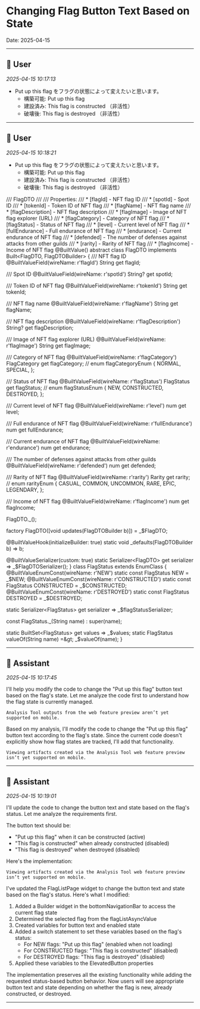 # Changing Flag Button Text Based on State

Date: 2025-04-15

---

## 👤 User
*2025-04-15 10:17:13*

* Put up this flag をフラグの状態によって変えたいと思います。
   * 構築可能: Put up this flag
   * 建設済み: This flag is constructed （非活性）
   * 破壊後: This flag is destroyed （非活性）

---

## 👤 User
*2025-04-15 10:18:21*

* Put up this flag をフラグの状態によって変えたいと思います。
   * 構築可能: Put up this flag
   * 建設済み: This flag is constructed （非活性）
   * 破壊後: This flag is destroyed （非活性）

/// FlagDTO
///
/// Properties:
/// * [flagId] - NFT flag ID
/// * [spotId] - Spot ID
/// * [tokenId] - Token ID of NFT flag
/// * [flagName] - NFT flag name
/// * [flagDescription] - NFT flag description
/// * [flagImage] - Image of NFT flag explorer (URL)
/// * [flagCategory] - Category of NFT flag
/// * [flagStatus] - Status of NFT flag
/// * [level] - Current level of NFT flag
/// * [fullEndurance] -  Full endurance of NFT flag
/// * [endurance] - Current endurance of NFT flag
/// * [defended] - The number of defenses against attacks from other guilds
/// * [rarity] - Rarity of NFT flag
/// * [flagIncome] - Income of NFT flag
@BuiltValue()
abstract class FlagDTO implements Built&lt;FlagDTO, FlagDTOBuilder&gt; {
  /// NFT flag ID
  @BuiltValueField(wireName: r'flagId')
  String get flagId;

  /// Spot ID
  @BuiltValueField(wireName: r'spotId')
  String? get spotId;

  /// Token ID of NFT flag
  @BuiltValueField(wireName: r'tokenId')
  String get tokenId;

  /// NFT flag name
  @BuiltValueField(wireName: r'flagName')
  String get flagName;

  /// NFT flag description
  @BuiltValueField(wireName: r'flagDescription')
  String? get flagDescription;

  /// Image of NFT flag explorer (URL)
  @BuiltValueField(wireName: r'flagImage')
  String get flagImage;

  /// Category of NFT flag
  @BuiltValueField(wireName: r'flagCategory')
  FlagCategory get flagCategory;
  // enum flagCategoryEnum {  NORMAL,  SPECIAL,  };

  /// Status of NFT flag
  @BuiltValueField(wireName: r'flagStatus')
  FlagStatus get flagStatus;
  // enum flagStatusEnum {  NEW,  CONSTRUCTED,  DESTROYED,  };

  /// Current level of NFT flag
  @BuiltValueField(wireName: r'level')
  num get level;

  ///  Full endurance of NFT flag
  @BuiltValueField(wireName: r'fullEndurance')
  num get fullEndurance;

  /// Current endurance of NFT flag
  @BuiltValueField(wireName: r'endurance')
  num get endurance;

  /// The number of defenses against attacks from other guilds
  @BuiltValueField(wireName: r'defended')
  num get defended;

  /// Rarity of NFT flag
  @BuiltValueField(wireName: r'rarity')
  Rarity get rarity;
  // enum rarityEnum {  CASUAL,  COMMON,  UNCOMMON,  RARE,  EPIC,  LEGENDARY,  };

  /// Income of NFT flag
  @BuiltValueField(wireName: r'flagIncome')
  num get flagIncome;

  FlagDTO._();

  factory FlagDTO([void updates(FlagDTOBuilder b)]) = _$FlagDTO;

  @BuiltValueHook(initializeBuilder: true)
  static void _defaults(FlagDTOBuilder b) =&gt; b;

  @BuiltValueSerializer(custom: true)
  static Serializer&lt;FlagDTO&gt; get serializer =&gt; _$FlagDTOSerializer();
}
class FlagStatus extends EnumClass {
  @BuiltValueEnumConst(wireName: r'NEW')
  static const FlagStatus NEW = _$NEW;
  @BuiltValueEnumConst(wireName: r'CONSTRUCTED')
  static const FlagStatus CONSTRUCTED = _$CONSTRUCTED;
  @BuiltValueEnumConst(wireName: r'DESTROYED')
  static const FlagStatus DESTROYED = _$DESTROYED;

  static Serializer&lt;FlagStatus&gt; get serializer =&gt; _$flagStatusSerializer;

  const FlagStatus._(String name) : super(name);

  static BuiltSet&lt;FlagStatus&gt; get values =&gt; _$values;
  static FlagStatus valueOf(String name) =&gt; _$valueOf(name);
}

---

## 🤖 Assistant
*2025-04-15 10:17:45*

I'll help you modify the code to change the "Put up this flag" button text based on the flag's state. Let me analyze the code first to understand how the flag state is currently managed.
```
Analysis Tool outputs from the web feature preview aren’t yet supported on mobile.
```



Based on my analysis, I'll modify the code to change the "Put up this flag" button text according to the flag's state. Since the current code doesn't explicitly show how flag states are tracked, I'll add that functionality.
```
Viewing artifacts created via the Analysis Tool web feature preview isn’t yet supported on mobile.
```

---

## 🤖 Assistant
*2025-04-15 10:19:01*

I'll update the code to change the button text and state based on the flag's status. Let me analyze the requirements first.

The button text should be:
- "Put up this flag" when it can be constructed (active)
- "This flag is constructed" when already constructed (disabled)
- "This flag is destroyed" when destroyed (disabled)

Here's the implementation:
```
Viewing artifacts created via the Analysis Tool web feature preview isn’t yet supported on mobile.
```



I've updated the FlagListPage widget to change the button text and state based on the flag's status. Here's what I modified:

1. Added a Builder widget in the bottomNavigationBar to access the current flag state
2. Determined the selected flag from the flagListAsyncValue
3. Created variables for button text and enabled state
4. Added a switch statement to set these variables based on the flag's status:
   - For NEW flags: "Put up this flag" (enabled when not loading)
   - For CONSTRUCTED flags: "This flag is constructed" (disabled)
   - For DESTROYED flags: "This flag is destroyed" (disabled)
5. Applied these variables to the ElevatedButton properties

The implementation preserves all the existing functionality while adding the requested status-based button behavior. Now users will see appropriate button text and state depending on whether the flag is new, already constructed, or destroyed.

---
